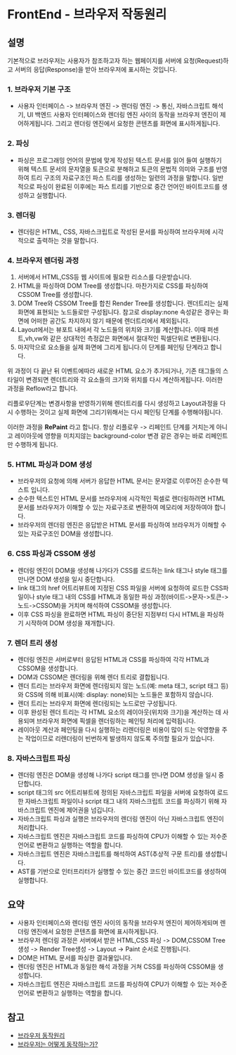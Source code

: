 # FrontEnd - 브라우저 작동원리

## 설명

기본적으로 브라우저는 사용자가 참조하고자 하는 웹페이지를 서버에 요청(Request)하고 서버의 응답(Response)을 받아 브라우저에 표시하는 것입니다.

### 1. 브라우저 기본 구조

- 사용자 인터페이스 -> 브라우저 엔진 -> 렌더링 엔진 -> 통신, 자바스크립트 해석기, UI 백엔드
사용자 인터페이스와 렌더링 엔진 사이의 동작을 브라우저 엔진이 제어하게됩니다. 그리고 렌더링 엔진에서 요청한 콘텐츠를 화면에 표시하게됩니다.

### 2. 파싱

- 파싱은 프로그래밍 언어의 문법에 맞게 작성된 텍스트 문서를 읽어 들여 실행하기 위해 텍스트 문서의 문자열을 토큰으로 분해하고 토큰의 문법적 의미와 구조를 반영하여 트리 구조의 자료구조인 파스 트리를 생성하는 일련의 과정을 말합니다. 일반적으로 파싱이 완료된 이후에는 파스 트리를 기반으로 중간 언어인 바이트코드를 생성하고 실행합니다.

### 3. 렌더링

- 렌더링은 HTML, CSS, 자바스크립트로 작성된 문서를 파싱하여 브라우저에 시각적으로 출력하는 것을 말합니다.

### 4. 브라우저 렌더링 과정

1. 서버에서 HTML,CSS등 웹 사이트에 필요한 리소스를 다운받습니다.
2. HTML을 파싱하여 DOM Tree를 생성합니다. 마찬가지로 CSS를 파싱하여 CSSOM Tree를 생성합니다.
3. DOM Tree와 CSSOM Tree를 합친 Render Tree를 생성합니다. 렌더트리는 실제 화면에 표현되는 노드들로만 구성됩니다.
   참고로 display:none 속성같은 경우는 화면에 어떠한 공간도 차지하지 않기 때문에 렌더트리에서 제외됩니다.
4. Layout에서는 뷰포트 내에서 각 노드들의 위치와 크기를 계산합니다. 이때 퍼센트,vh,vw와 같은 상대적인 측정값은 화면에서 절대적인 픽셀단위로 변환됩니다.
5. 마지막으로 요소들을 실제 화면에 그리게 됩니다.이 단계를 페인팅 단계라고 합니다.

위 과정이 다 끝난 뒤 이벤트에따라 새로운 HTML 요소가 추가되거나, 기존 태그들의 스타일이 변경되면 렌더트리와 각 요소들의 크기와 위치를 다시 계산하게됩니다. 이러한 과정을 Reflow라고 합니다.

리플로우단계는 변경사항을 반영하기위해 렌더트리를 다시 생성하고 Layout과정을 다시 수행하는 것이고 실제 화면에 그리기위해서는 다시 페인팅 단계를 수행해야됩니다.

이러한 과정을 **RePaint** 라고 합니다. 항상 리플로우 -> 리페인트 단계를 거치는게 아니고 레이아웃에 영향을 미치지않는 background-color 변경 같은 경우는 바로 리페인트만 수행하게 됩니다.

### 5. HTML 파싱과 DOM 생성

- 브라우저의 요청에 의해 서버가 응답한 HTML 문서는 문자열로 이루어진 순수한 텍스트 입니다.
- 순수한 텍스트인 HTML 문서를 브라우저에 시각적인 픽셀로 렌더링하려면 HTML 문서를 브라우저가 이해할 수 있는 자료구조로 변환하여 메모리에 저장하여야 합니다.
- 브라우저의 렌더링 엔진은 응답받은 HTML 문서를 파싱하여 브라우저가 이해할 수 있는 자료구조인 DOM을 생성합니다.

### 6. CSS 파싱과 CSSOM 생성

- 렌더링 엔진이 DOM을 생성해 나가다가 CSS를 로드하는 link 태그나 style 태그를 만나면 DOM 생성을 일시 중단합니다.
- link 태그의 href 어트리뷰트에 지정된 CSS 파일을 서버에 요청하여 로드한 CSS파일이나 style 태그 내의 CSS를 HTML과 동일한 파싱 과정(바이트->문자->토큰->노드->CSSOM)을 거치며 해석하여 CSSOM을 생성합니다.
- 이후 CSS 파싱을 완료하면 HTML 파싱이 중단된 지점부터 다시 HTML을 파싱하기 시작하여 DOM 생성을 재개합니다.

### 7. 렌더 트리 생성

- 렌더링 엔진은 서버로부터 응답된 HTML과 CSS를 파싱하여 각각 HTML과 CSSOM을 생성합니다.
- DOM과 CSSOM은 렌더링을 위해 렌더 트리로 결합됩니다.
- 렌더 트리는 브라우저 화면에 렌더링되지 않는 노드(예: meta 태그, script 태그 등)와 CSS에 의해 비표시(예: display: none)되는 노드들은 포함하지 않습니다.
- 렌더 트리는 브라우저 화면에 렌더링되는 노드로만 구성됩니다.
- 이후 완성된 렌더 트리는 각 HTML 요소의 레이아웃(위치와 크기)을 계산하는 데 사용되며 브라우저 화면에 픽셀을 렌더링하는 페인팅 처리에 입력됩니다.
- 레이아웃 계산과 페인팅을 다시 실행하는 리렌더링은 비용이 많이 드는 악영향을 주는 작업이므로 리렌더링이 빈번하게 발생하지 않도록 주의할 필요가 있습니다.

### 8. 자바스크립트 파싱

- 렌더링 엔진은 DOM을 생성해 나가다 script 태그를 만나면 DOM 생성을 일시 중단합니다.
- script 태그의 src 어트리뷰트에 정의된 자바스크립트 파일을 서버에 요청하여 로드한 자바스크립트 파일이나 script 태그 내의 자바스크립트 코드를 파싱하기 위해 자바스크립트 엔진에 제어권을 넘깁니다.
- 자바스크립트 파싱과 실행은 브라우저의 렌더링 엔진이 아닌 자바스크립트 엔진이 처리합니다.
- 자바스크립트 엔진은 자바스크립트 코드를 파싱하여 CPU가 이해할 수 있는 저수준 언어로 변환하고 실행하는 역할을 합니다.
- 자바스크립트 엔진은 자바스크립트를 해석하여 AST(추상적 구문 트리)를 생성합니다.
- AST를 기반으로 인터프리터가 실행할 수 있는 중간 코드인 바이트코드를 생성하여 실행합니다.

## 요약

- 사용자 인터페이스와 렌더링 엔진 사이의 동작을 브라우저 엔진이 제어하게되며 렌더링 엔진에서 요청한 콘텐츠를 화면에 표시하게됩니다.
- 브라우저 렌더링 과정은 서버에서 받은 HTML,CSS 파싱 -> DOM,CSSOM Tree생성 -> Render Tree생성 -> Layout -> Paint 순서로 진행됩니다.
- DOM은 HTML 문서를 파싱한 결과물입니다.
- 렌더링 엔진은 HTML과 동일한 해석 과정을 거쳐 CSS를 파싱하여 CSSOM을 생성합니다.
- 자바스크립트 엔진은 자바스크립트 코드를 파싱하여 CPU가 이해할 수 있는 저수준 언어로 변환하고 실행하는 역할을 합니다.

## 참고

- [브라우저 동작원리](https://poiemaweb.com/js-browser)
- [브라우저는 어떻게 동작하는가?](https://d2.naver.com/helloworld/59361)
